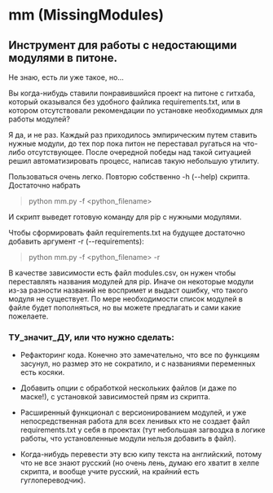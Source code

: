 # mm (MissingModules)
## Инструмент для работы с недостающими модулями в питоне.

Не знаю, есть ли уже такое, но... 

Вы когда-нибудь ставили понравившийся проект на питоне с гитхаба, который оказывался без удобного файлика requirements.txt, или в котором отсутствовали рекомендации по установке необходиммых для работы модулей?

Я да, и не раз. Каждый раз приходилось эмпирическим путем ставить нужные модули, до тех пор пока питон не переставал ругаться на что-либо отсутствующее.
После очередной победы над такой ситуацией решил автоматизировать процесс, написав такую небольшую утилиту.

Пользоваться очень легко. Повторю собственно -h (--help) скрипта.
Достаточно набрать
> python mm.py -f <python_filename>

И скрипт выведет готовую команду для pip с нужными модулями.

Чтобы сформировать файл requirements.txt на будущее достаточно добавить аргумент -r (--requirements):
> python mm.py -f <python_filename> -r

 В качестве зависимости есть файл modules.csv, он нужен чтобы переставлять названия модулей для pip. Иначе он некоторые модули из-за разности названий не воспримет и выдаст ошибку, что такого модуля не существует. По мере необходимости список модулей в файле будет пополняться, но вы можете предлагать и сами какие пожелаете. 
 
 ### ТУ_значит_ДУ, или что нужно сделать:
* Рефакторинг кода. Конечно это замечательно, что все по функциям засунул, но размер это не сократило, и с названиями переменных есть косяки.

* Добавить опции с обработкой нескольких файлов (и даже по маске!), с установкой зависимостей прям из скрипта.

* Расширенный функционал с версионированием модулей, и уже непосредственная работа для всех ленивых кто не создает файл requirements.txt у себя в проектах (тут небольшая загвоздка в логике работы, что установленные модули нельзя добавить в файл).

* Когда-нибудь перевести эту всю кипу текста на английский, потому что не все знают русский (но очень лень, думаю его хватит в хелпе скрипта, и вообще учите русский, на крайний есть гуглопереводчик).
